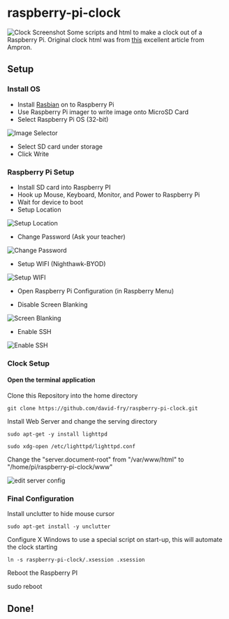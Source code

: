 # raspberry-pi-clock
![Clock Screenshot](/img/clock.png)
Some scripts and html to make a clock out of a Raspberry Pi. Original clock html was from [this](https://ampron.eu/article/use-case/digital-wall-clock-with-raspberry-pi/) excellent article from Ampron.


## Setup

### Install OS

* Install [Rasbian](https://www.raspberrypi.com/software/) on to Raspberry Pi
* Use Raspberry Pi imager to write image onto MicroSD Card
* Select Raspberry Pi OS (32-bit)

![Image Selector](img/select_image.png)

* Select SD card under storage
* Click Write

### Raspberry Pi Setup

* Install SD card into Raspberry PI
* Hook up Mouse, Keyboard, Monitor, and Power to Raspberry Pi
* Wait for device to boot
* Setup Location

![Setup Location](img/1_setup_location.png)

* Change Password (Ask your teacher)

![Change Password](img/2_change_password.png)

* Setup WIFI (Nighthawk-BYOD)

![Setup WIFI](img/4_setup_wifi.png)

* Open Raspberry Pi Configuration (in Raspberry Menu)

* Disable Screen Blanking

![Screen Blanking](img/6_disable_screen_blanking.png)

* Enable SSH 

![Enable SSH](img/7_enable_ssh.png)




### Clock Setup

#### Open the terminal application

Clone this Repository into the home directory

`
git clone https://github.com/david-fry/raspberry-pi-clock.git
`

Install Web Server and change the serving directory

`sudo apt-get -y install lighttpd`

`sudo xdg-open /etc/lighttpd/lighttpd.conf`

Change the "server.document-root" from "/var/www/html" to "/home/pi/raspberry-pi-clock/www"

![edit server config](img/8_edit_lighttpd.png)

### Final Configuration

Install unclutter to hide mouse cursor

`sudo apt-get install -y unclutter`

Configure X Windows to use a special script on start-up, this will automate the clock starting

` ln -s raspberry-pi-clock/.xsession .xsession `

Reboot the Raspberry PI

sudo reboot


## Done!
